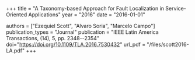 +++
title = "A Taxonomy-based Approach for Fault Localization in Service-Oriented Applications"
year = "2016"
date = "2016-01-01"

authors = ["Ezequiel Scott", "Alvaro Soria", "Marcelo Campo"]
publication_types = "Journal"
publication = "IEEE Latin America Transactions, (14), 5, pp. 2348--2354"
doi="https://doi.org/10.1109/TLA.2016.7530432"
url_pdf = "/files/scott2016-LA.pdf"
+++
